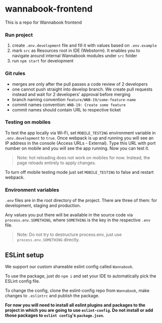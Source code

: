 # wannabook-frontend

This is a repo for Wannabook frontend

### Run project
1. create `.env.development` file and fill it with values based on `.env.example`
2. mark `src` as Resources root in IDE (Webstorm). It enables you to navigate around internal Wannabook modules under `src` folder
3. run `npm start` for development

### Git rules
* merges are only after the pull passes a code review of 2 developers
* one cannot push straight into develop branch. We create pull requests instead and wait for 2 developers' approval before merging
* branch naming convention `feature/WNB-19/some-feature-name`
* commit names convention: `WNB-19: Create some feature`
* commit names should contain URL to respective ticket 

### Testing on mobiles
To test the app locally via Wi-Fi, set `MOBILE_TESTING` environment variable in `.env.development` to `true`. Once webpack is up and running you will see an IP address in the console (Access URLs - External). Type this URL with port number on mobile and you will see the app running. Now you can test it. 

> Note: hot reloading does not work on mobiles for now. Instead, the page reloads entirely to apply changes.

To turn off mobile testing mode just set `MOBILE_TESTING` to false and restart webpack.

### Environment variables
`.env` files are in the root directory of the project. There are three of them: for development, staging and production. 

Any values you put there will be available in the source code via `process.env.SOMETHING`, where `SOMETHING` is the key in the respective `.env` file. 

> Note: Do not try to destructure process.env, just use `process.env.SOMETHING` directly.

## ESLint setup
We support our custom shareable eslint config called `Wannabook`. 

To use the package, just do `npm i` and set your IDE to automatically pick the ESLint config file. 

To change the config, clone the eslint-config repo from `Wannabook`, make changes to `.eslintrc` and publish the package. 

**For now you will need to install all eslint plugins and packages to the project in which you are going to use `eslint-config`. Do not install or add those packages to `eslint config`'s `package.json`.**

  
